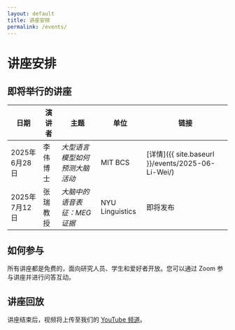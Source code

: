 ```yaml
---
layout: default
title: 讲座安排
permalink: /events/
---
```


# 讲座安排

## 即将举行的讲座

| 日期 | 演讲者 | 主题 | 单位 | 链接 |
|------|---------|-------|-------------|------|
| 2025年6月28日 | 李伟博士 | *大型语言模型如何预测大脑活动* | MIT BCS | [详情]({{ site.baseurl }}/events/2025-06-Li-Wei/) |
| 2025年7月12日 | 张瑞教授 | *大脑中的语音表征：MEG证据* | NYU Linguistics | 即将发布 |

## 如何参与

所有讲座都是免费的，面向研究人员、学生和爱好者开放。您可以通过 Zoom 参与讲座并进行问答互动。

## 讲座回放

讲座结束后，视频将上传至我们的 [YouTube 频道](#)。 